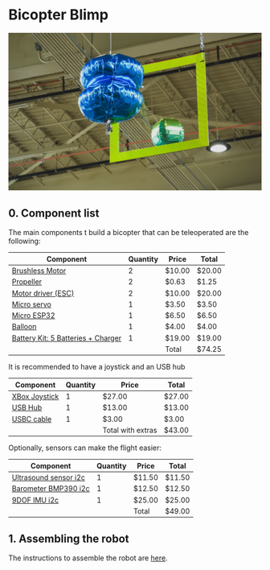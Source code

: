# Bicopter Blimp
![](../figs/bicopter.jpg)

## 0. Component list

The main components t build a bicopter that can be teleoperated are the following:

| **Component**                                                                                                                                          | **Quantity** | **Price** | **Total** |
|--------------------------------------------------------------------------------------------------------------------------------------------------------|--------------|-----------|-----------|
| [Brushless Motor](https://betafpv.com/products/1102-13500kv-brushless-motors?variant=40069450891398)                                                   | 2            | $10.00    | $20.00    |
| [Propeller](https://betafpv.com/products/gemfan-2015-2-blade-propellers-4pcs-1-5mm-shaft?variant=40024009506950)                                       | 2            | $0.63     | $1.25     |
| [Motor driver (ESC)](https://www.ebay.com/itm/285022527100?var=586851348993)                                                                           | 2            | $10.00    | $20.00    |
| [Micro servo](https://www.ebay.com/itm/233165296450)                                                                                                   | 1            | $3.50     | $3.50     |
| [Micro ESP32](https://us.seeedstudio.com/XIAO-ESP32S3-p-5627.html?queryID=b390fec8be23f6356e6cb35bff41f48c&objectID=5627&indexName=bazaar_us_products) | 1            | $6.50     | $6.50     |
| [Balloon](https://balloonsfast.com/36-ruby-red-foil-circle-balloon-1ct-12681.html)                                                                     | 1            | $4.00     | $4.00     |
| [Battery Kit: 5 Batteries + Charger](https://www.amazon.com/dp/B08XZNRTCP?psc=1&ref=ppx_yo2ov_dt_b_product_details)                                    | 1            | $19.00    | $19.00    |
|                                                                                                                                                        |              | Total     | $74.25    |


It is recommended to have a joystick and an USB hub

| **Component**                                                                                  | **Quantity** | **Price**         | **Total** |
|------------------------------------------------------------------------------------------------|--------------|-------------------|-----------|
| [XBox Joystick](https://www.amazon.com/dp/B08F4444HM?psc=1&ref=ppx_yo2ov_dt_b_product_details) | 1            | $27.00            | $27.00    |
| [USB Hub](https://www.amazon.com/dp/B07PY87TBD?psc=1&ref=ppx_yo2ov_dt_b_product_details)       | 1            | $13.00            | $13.00    |
| [USBC cable](https://www.amazon.com/dp/B0BXX6S2ZF?psc=1&ref=ppx_yo2ov_dt_b_product_details)    | 1            | $3.00             | $3.00     |
|                                                                                                |              | Total with extras | $43.00    |


Optionally, sensors can make the flight easier:

| **Component**                                                                                                                                                                                                                                                          | **Quantity** | **Price** | **Total** |
|------------------------------------------------------------------------------------------------------------------------------------------------------------------------------------------------------------------------------------------------------------------------|--------------|-----------|-----------|
| [Ultrasound sensor i2c](https://www.amazon.com/HiLetgo-GY-US42-Control-Ultrasonic-Distance/dp/B07QTHX93D/ref=sr_1_2?crid=2YZE2KUYTDXPZ&keywords=i2c+ultrasonic+sensor&qid=1706246132&sprefix=i2c+ultraso%2Caps%2C97&sr=8-2&qty=12)                                     | 1            | $11.50    | $11.50    |
| [Barometer BMP390 i2c](https://www.amazon.com/Geekstory-Precision-Barometric-Altimeter-Cable%EF%BC%88Pack/dp/B09CMJ9FJL/ref=sr_1_2_sspa?crid=RSRZF8IDE7ME&keywords=bmp390&qid=1706299407&sprefix=bmp390%2Caps%2C106&sr=8-2-spons&sp_csd=d2lkZ2V0TmFtZT1zcF9hdGY&psc=1) | 1            | $12.50    | $12.50    |
| [9DOF IMU i2c](https://www.adafruit.com/product/4754)                                                                                                                                                                                                                  | 1            | $25.00    | $25.00    |
|                                                                                                                                                                                                                                                                        |              | Total     | $49.00    |


## 1. Assembling the robot
The instructions to assemble the robot are [here](
https://rhinestone-star-fa9.notion.site/Robot-Assembly-f31e5685cc46427f9f4b832dc4a56b95).

##
